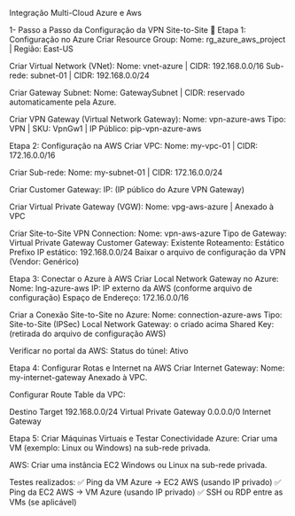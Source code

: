 Integração Multi-Cloud Azure e Aws

1- Passo a Passo da Configuração da VPN Site-to-Site 🔷 Etapa 1: Configuração no Azure Criar Resource Group: Nome: rg_azure_aws_project | Região: East-US

Criar Virtual Network (VNet): Nome: vnet-azure | CIDR: 192.168.0.0/16 Sub-rede: subnet-01 | CIDR: 192.168.0.0/24

Criar Gateway Subnet: Nome: GatewaySubnet | CIDR: reservado automaticamente pela Azure.

Criar VPN Gateway (Virtual Network Gateway): Nome: vpn-azure-aws Tipo: VPN | SKU: VpnGw1 | IP Público: pip-vpn-azure-aws

Etapa 2: Configuração na AWS Criar VPC: Nome: my-vpc-01 | CIDR: 172.16.0.0/16

Criar Sub-rede: Nome: my-subnet-01 | CIDR: 172.16.0.0/24

Criar Customer Gateway: IP: (IP público do Azure VPN Gateway)

Criar Virtual Private Gateway (VGW): Nome: vpg-aws-azure | Anexado à VPC

Criar Site-to-Site VPN Connection: Nome: vpn-aws-azure Tipo de Gateway: Virtual Private Gateway Customer Gateway: Existente Roteamento: Estático Prefixo IP estático: 192.168.0.0/24 Baixar o arquivo de configuração da VPN (Vendor: Genérico)

Etapa 3: Conectar o Azure à AWS Criar Local Network Gateway no Azure: Nome: lng-azure-aws IP: IP externo da AWS (conforme arquivo de configuração) Espaço de Endereço: 172.16.0.0/16

Criar a Conexão Site-to-Site no Azure: Nome: connection-azure-aws Tipo: Site-to-Site (IPSec) Local Network Gateway: o criado acima Shared Key: (retirada do arquivo de configuração AWS)

Verificar no portal da AWS: Status do túnel: Ativo

Etapa 4: Configurar Rotas e Internet na AWS Criar Internet Gateway: Nome: my-internet-gateway Anexado à VPC.

Configurar Route Table da VPC:

Destino Target 192.168.0.0/24 Virtual Private Gateway 0.0.0.0/0 Internet Gateway

Etapa 5: Criar Máquinas Virtuais e Testar Conectividade Azure: Criar uma VM (exemplo: Linux ou Windows) na sub-rede privada.

AWS: Criar uma instância EC2 Windows ou Linux na sub-rede privada.

Testes realizados: ✅ Ping da VM Azure → EC2 AWS (usando IP privado) ✅ Ping da EC2 AWS → VM Azure (usando IP privado) ✅ SSH ou RDP entre as VMs (se aplicável)
